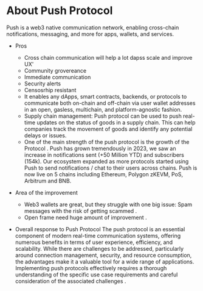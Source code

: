 # About Push Protocol

Push is a web3 native communication network, enabling cross-chain notifications, messaging, and more for apps, wallets, and services.

- Pros
  - Cross chain communication will help a lot dapss scale and improve UX'
  - Community grovereance 
  - Immediate communication 
  - Security alerts 
  - Censosrhip resistant
  - It enables any dApps, smart contracts, backends, or protocols to communicate both on-chain and off-chain via user wallet addresses in an open, gasless, multichain, and platform-agnostic fashion.
  - Supply chain management: Push protocol can be used to push real-time updates on the status of goods in a supply chain. This can help companies track the movement of goods and identify any potential delays or issues.
  - One of the main strength of the push protocol is the growth of the Protocol . Push has grown tremendously in 2023, we saw an increase in notifications sent (+50 Million YTD) and subscribers (154k). Our ecosystem expanded as more protocols started using Push to send notifications / chat to their users across chains. Push is now live on 5 chains including Ethereum, Polygon zKEVM, PoS, Arbitrum and BNB.
- Area of the improvement 
   - Web3 wallets are great, but they struggle with one big issue: Spam messages with the risk of getting scammed .
   - Open frame need huge amount of improvement .

- Overall response to Push Protocol 
 The push protocol is an essential component of modern real-time communication systems, offering numerous benefits in terms of user experience, efficiency, and scalability. While there are challenges to be addressed, particularly around connection management, security, and resource consumption, the advantages make it a valuable tool for a wide range of applications. Implementing push protocols effectively requires a thorough understanding of the specific use case requirements and careful consideration of the associated challenges .

